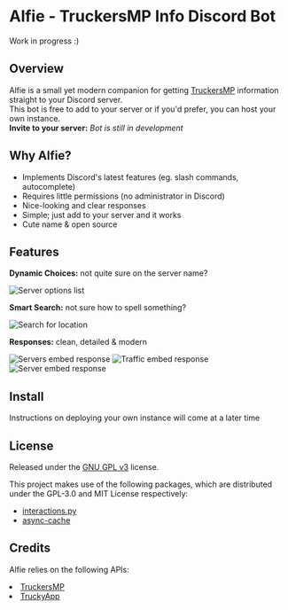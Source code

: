 <h1>Alfie - TruckersMP Info Discord Bot</h1>
<p>Work in progress :)</p>

<h2>Overview</h2>
<p>Alfie is a small yet modern companion for getting <a href="https://truckersmp.com/">TruckersMP</a> information straight to your Discord server.<br>This bot is free to add to your server or if you'd prefer, you can host your own instance.<br><b>Invite to your server:</b> <i>Bot is still in development</i></p>

<h2>Why Alfie?</h2>
<ul>
<li>Implements Discord's latest features (eg. slash commands, autocomplete)</li>
<li>Requires little permissions (no administrator in Discord)
<li>Nice-looking and clear responses</li>
<li>Simple; just add to your server and it works</li>
<li>Cute name & open source</li>
</ul>

<h2>Features</h2>
<p><b>Dynamic Choices:</b> not quite sure on the server name?</p>
<img alt="Server options list" src="https://i.imgur.com/g4XYhdk.png" />
<p><b>Smart Search:</b> not sure how to spell something?</p>
<img alt="Search for location" src="https://i.imgur.com/W7goL82.png" />
<p><b>Responses:</b> clean, detailed & modern</p>
<img alt="Servers embed response" src="https://i.imgur.com/L9yt33n.png" />
<img alt="Traffic embed response" src="https://i.imgur.com/EaRty5D.png" />
<img alt="Server embed response" src="https://i.imgur.com/y3wZEqY.png" />

<h2>Install</h2>
<p>Instructions on deploying your own instance will come at a later time</p>

<h2>License</h2>
<p>Released under the <a href="https://www.gnu.org/licenses/gpl-3.0.en.html">GNU GPL v3</a> license.</p>
<p>This project makes use of the following packages, which are distributed under the GPL-3.0 and MIT License respectively:</p>
<ul>
<li><a href="https://github.com/goverfl0w/interactions.py">interactions.py</a></li>
<li><a href="https://github.com/iamsinghrajat/async-cache">async-cache</a></li>
</ul>

<h2>Credits</h2>
<p>Alfie relies on the following APIs: </p>
<li><a href="https://stats.truckersmp.com/api">TruckersMP</a></li>
<li><a href="https://api.truckyapp.com/">TruckyApp</a></li>
